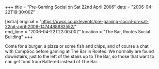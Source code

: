 +++
title = "Pre-Gaming Social on Sat 22nd April 2006"
date = "2006-04-22T19:30:00Z"

[extra]
original = "https://uwcs.co.uk/events/pre-gaming-social-on-sat-22nd-april-2006-1474488982552/"    
end_time = "2006-04-22T22:00:00Z"
location = "The Bar, Rootes Social Building"
+++

Come for a burger, a pizza or some fish and chips, and of course a chat with CompSoc before gaming at The Bar in Rootes. We normally are found downstairs, just to the left of the stairs up to The Bar, so those that want to can get food from Battered instead of The Bar.

